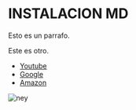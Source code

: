 # INSTALACION MD
Esto es un parrafo.

Este es otro.

* [Youtube](https://www.youtube.com)
* [Google](https://www.google.com/search)
* [Amazon](https://amazon.es/)

![ney](https://imagenes.20minutos.es/files/og_thumbnail/uploads/imagenes/2021/12/08/meme-de-xavi.jpeg)
